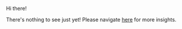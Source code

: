 Hi there!

There's nothing to see just yet!
Please navigate [here](https://github.com/SadeCJohnson/ai-development/tree/main/langchain-llm-apps) for more insights.
